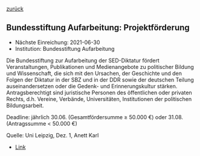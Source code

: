 [zurück](/funding/)

## Bundesstiftung Aufarbeitung: Projektförderung

* Nächste Einreichung: 2021-06-30
* Institution: Bundesstiftung Aufarbeitung

Die Bundesstiftung zur Aufarbeitung der SED-Diktatur fördert Veranstaltungen, Publikationen und Medienangebote zu politischer Bildung und Wissenschaft, die sich mit den Ursachen, der Geschichte und den Folgen der Diktatur in der SBZ und in der DDR sowie der deutschen Teilung auseinandersetzen oder die Gedenk- und Erinnerungskultur stärken. Antragsberechtigt sind juristische Personen des öffentlichen oder privaten Rechts, d.h. Vereine, Verbände, Universitäten, Institutionen der politischen Bildungsarbeit.

Deadline: jährlich 30.06. (Gesamtfördersumme ≥ 50.000 €) oder 31.08. (Antragssumme < 50.000 €)  

Quelle: Uni Leipzig, Dez. 1, Anett Karl

* [Link](https://www.bundesstiftung-aufarbeitung.de/de/foerderung/projektfoerderung)